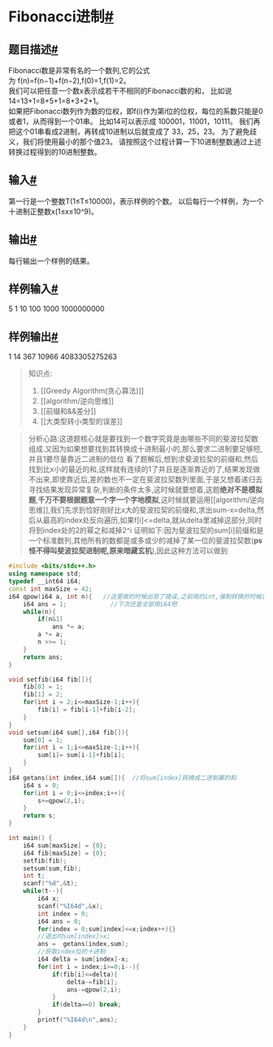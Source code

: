 # Fibonacci进制[#](https://acm.xtu.edu.cn/exam/index.php/problem/exam_read/id/1532/exam_id/462#fibonacci "Permanent link")

## 题目描述[#](https://acm.xtu.edu.cn/exam/index.php/problem/exam_read/id/1532/exam_id/462#_1 "Permanent link")

Fibonacci数是非常有名的一个数列,它的公式为 f(n)=f(n−1)+f(n−2),f(0)=1,f(1)=2。  
我们可以把任意一个数x表示成若干不相同的Fibonacci数的和， 比如说14=13+1=8+5+1=8+3+2+1。  
如果把Fibonacci数列作为数的位权，即f(i)作为第i位的位权，每位的系数只能是0或者1，从而得到一个01串。 比如14可以表示成 100001，11001，10111。 我们再把这个01串看成2进制，再转成10进制以后就变成了 33，25，23。 为了避免歧义，我们将使用最小的那个值23。 请按照这个过程计算一下10进制整数通过上述转换过程得到的10进制整数。

## 输入[#](https://acm.xtu.edu.cn/exam/index.php/problem/exam_read/id/1532/exam_id/462#_2 "Permanent link")

第一行是一个整数T(1≤T≤10000)，表示样例的个数。 以后每行一个样例，为一个十进制正整数x(1≤x≤10^9)。

## 输出[#](https://acm.xtu.edu.cn/exam/index.php/problem/exam_read/id/1532/exam_id/462#_3 "Permanent link")

每行输出一个样例的结果。

## 样例输入[#](https://acm.xtu.edu.cn/exam/index.php/problem/exam_read/id/1532/exam_id/462#_4 "Permanent link")

5
1
10
100
1000
1000000000

## 样例输出[#](https://acm.xtu.edu.cn/exam/index.php/problem/exam_read/id/1532/exam_id/462#_5 "Permanent link")

1
14
367
10966
4083305275263

> 知识点:
> 1. [[Greedy Algorithm(贪心算法)]]
> 2. [[algorithm/逆向思维]]
> 3. [[前缀和&&差分]]
> 4. [[大类型转小类型的误差]]

> 分析心路:这道题核心就是要找到一个数字究竟是由哪些不同的斐波拉契数组成.又因为如果想要找到其转换成十进制最小的,那么要求二进制要足够短,并且1要尽量靠近二进制的低位
> 看了题解后,想到求斐波拉契的前缀和,然后找到比x小的最近的和,这样就有连续的1了并且是逐渐靠近的了,结果发现做不出来,即使靠近后,差的数也不一定在斐波拉契数列里面,于是又想着递归去寻找结果发现异常复杂,判断的条件太多,这时候就要想着,这题**绝对不是模拟题**,**千万不要根据题意一个字一个字地模拟**,这时候就要运用[[algorithm/逆向思维]],我们先求到恰好刚好比x大的斐波拉契的前缀和,求出sum-x=delta,然后从最高的index处反向遍历,如果f[i]<=delta,就从delta里减掉这部分,同时将到index处的2的幂之和减掉2^i
	证明如下:因为斐波拉契的sum[i]前缀和是一个标准数列,其他所有的数都是或多或少的减掉了某一位的斐波拉契数(**ps怪不得叫斐波拉契进制呢,原来暗藏玄机**),因此这种方法可以做到

```c++
#include <bits/stdc++.h>
using namespace std;
typedef __int64 i64;
const int maxSize = 42;
i64 qpow(i64 a, int n){   //这里做的时候出现了错误,之前用的int,强制转换的时候出现了问题.导致数据被截断了
    i64 ans = 1;            //下次还是全部用i64吧
    while(n){
        if(n&1)
            ans *= a;
        a *= a;
        n >>= 1;
    }
    return ans;
}

void setfib(i64 fib[]){
    fib[0] = 1;
    fib[1] = 2;
    for(int i = 2;i<=maxSize-1;i++){
        fib[i] = fib[i-1]+fib[i-2];
    }
}
void setsum(i64 sum[],i64 fib[]){
    sum[0] = 1;
    for(int i = 1;i<=maxSize-1;i++){
        sum[i]= sum[i-1]+fib[i];
    }
}
i64 getans(int index,i64 sum[]){  //将sum[index]转换成二进制幂的和
    i64 s = 0;
    for(int i = 0;i<=index;i++){
        s+=qpow(2,i);
    }
    return s;
}

int main() {
    i64 sum[maxSize] = {0};
    i64 fib[maxSize] = {0};
    setfib(fib);
    setsum(sum,fib);
    int t;
    scanf("%d",&t);
    while(t--){
        i64 x;
        scanf("%I64d",&x);
        int index = 0;
        i64 ans = 0;
        for(index = 0;sum[index]<=x;index++){}
        //退出时sum[index]>x;
        ans =  getans(index,sum);
        //获取index位的十进制
        i64 delta = sum[index]-x;
        for(int i = index;i>=0;i--){
            if(fib[i]<=delta){
                delta-=fib[i];
                ans-=qpow(2,i);
            }
            if(delta==0) break;
        }
        printf("%I64d\n",ans);
    }
}

```